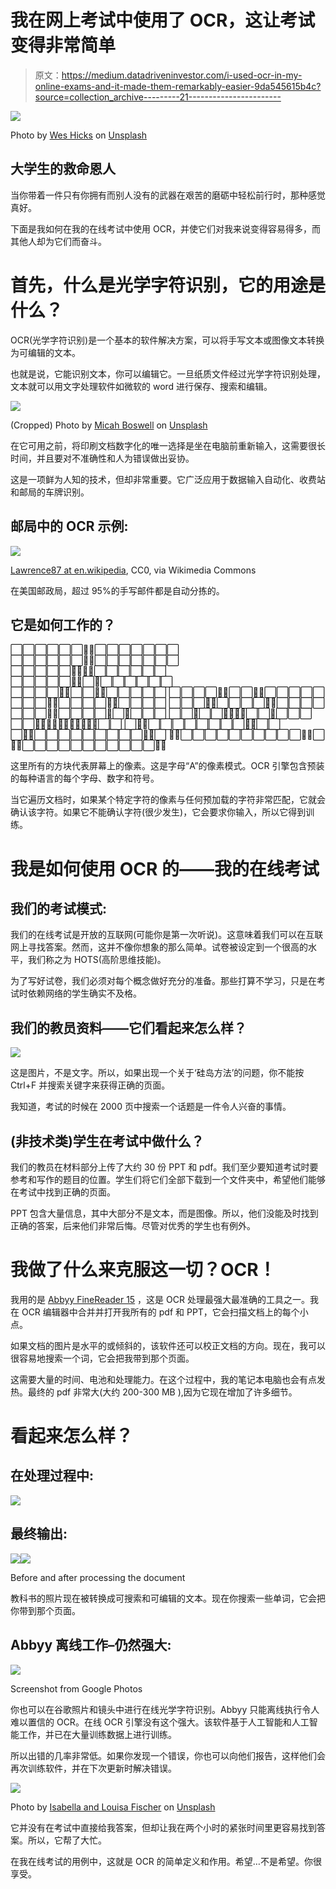 # 我在网上考试中使用了 OCR，这让考试变得非常简单

> 原文：<https://medium.datadriveninvestor.com/i-used-ocr-in-my-online-exams-and-it-made-them-remarkably-easier-9da545615b4c?source=collection_archive---------21----------------------->

![](img/b6016860239e99a45db30470d336acbd.png)

Photo by [Wes Hicks](https://unsplash.com/@sickhews?utm_source=medium&utm_medium=referral) on [Unsplash](https://unsplash.com?utm_source=medium&utm_medium=referral)

## 大学生的救命恩人

当你带着一件只有你拥有而别人没有的武器在艰苦的磨砺中轻松前行时，那种感觉真好。

下面是我如何在我的在线考试中使用 OCR，并使它们对我来说变得容易得多，而其他人却为它们而奋斗。

# 首先，什么是光学字符识别，它的用途是什么？

OCR(光学字符识别)是一个基本的软件解决方案，可以将手写文本或图像文本转换为可编辑的文本。

也就是说，它能识别文本，你可以编辑它。一旦纸质文件经过光学字符识别处理，文本就可以用文字处理软件如微软的 word 进行保存、搜索和编辑。

![](img/3adbab281d8f17b3cb65ef3965e46aa4.png)

(Cropped) Photo by [Micah Boswell](https://unsplash.com/@micahboswell?utm_source=unsplash&utm_medium=referral&utm_content=creditCopyText) on [Unsplash](https://unsplash.com/s/photos/text?utm_source=unsplash&utm_medium=referral&utm_content=creditCopyText)

在它可用之前，将印刷文档数字化的唯一选择是坐在电脑前重新输入，这需要很长时间，并且要对不准确性和人为错误做出妥协。

这是一项鲜为人知的技术，但却非常重要。它广泛应用于数据输入自动化、收费站和邮局的车牌识别。

## 邮局中的 OCR 示例:

![](img/6d31019afe81843a89a2cc4e06574b95.png)

[Lawrence87 at en.wikipedia](https://commons.wikimedia.org/wiki/File:Address_Recognition.png), CC0, via Wikimedia Commons

在美国邮政局，超过 95%的手写邮件都是自动分拣的。

## 它是如何工作的？

⬜⬜⬜⬜⬜⬜🔳🔳⬜⬜⬜⬜⬜⬜⬜
⬜⬜⬜⬜⬜⬜🔳🔳⬜⬜⬜⬜⬜⬜⬜
⬜⬜⬜⬜⬜🔳🔳🔳🔳⬜⬜⬜⬜⬜⬜
⬜⬜⬜⬜⬜🔳🔳⬜🔳⬜⬜⬜⬜⬜⬜
⬜⬜⬜⬜🔳🔳⬜⬜🔳🔳⬜⬜⬜⬜⬜
⬜⬜⬜⬜🔳🔳⬜⬜🔳🔳⬜⬜⬜⬜⬜
⬜⬜⬜🔳🔳⬜⬜⬜⬜🔳🔳⬜⬜⬜⬜
⬜⬜⬜🔳🔳⬜⬜⬜⬜🔳🔳⬜⬜⬜⬜
⬜⬜⬜🔳🔳⬜⬜⬜⬜🔳⬜🔳⬜⬜⬜
⬜⬜🔳⬜⬜🔳🔳🔳🔳⬜⬜🔳⬜⬜⬜
⬜⬜🔳🔳🔳🔳🔳🔳🔳🔳🔳🔳🔳⬜⬜
⬜🔳🔳⬜⬜⬜⬜⬜⬜⬜⬜🔳🔳⬜⬜
⬜🔳🔳⬜⬜⬜⬜⬜⬜⬜⬜⬜🔳🔳⬜
🔳🔳⬜⬜⬜⬜⬜⬜⬜⬜⬜⬜🔳🔳⬜
🔳🔳⬜⬜⬜⬜⬜⬜⬜⬜⬜⬜⬜🔳🔳

这里所有的方块代表屏幕上的像素。这是字母“A”的像素模式。OCR 引擎包含预装的每种语言的每个字母、数字和符号。

当它遍历文档时，如果某个特定字符的像素与任何预加载的字符非常匹配，它就会确认该字符。如果它不能确认字符(很少发生)，它会要求你输入，所以它得到训练。

# 我是如何使用 OCR 的——我的在线考试

## 我们的考试模式:

我们的在线考试是开放的互联网(可能你是第一次听说)。这意味着我们可以在互联网上寻找答案。然而，这并不像你想象的那么简单。试卷被设定到一个很高的水平，我们称之为 HOTS(高阶思维技能)。

为了写好试卷，我们必须对每个概念做好充分的准备。那些打算不学习，只是在考试时依赖网络的学生确实不及格。

## 我们的教员资料——它们看起来怎么样？

![](img/fd2612ed79f67d1da7446a4a36ef6a4d.png)

这是图片，不是文字。所以，如果出现一个关于‘硅岛方法’的问题，你不能按 Ctrl+F 并搜索关键字来获得正确的页面。

我知道，考试的时候在 2000 页中搜索一个话题是一件令人兴奋的事情。

## (非技术类)学生在考试中做什么？

我们的教员在材料部分上传了大约 30 份 PPT 和 pdf。我们至少要知道考试时要参考和写作的题目的位置。学生们将它们全部下载到一个文件夹中，希望他们能够在考试中找到正确的页面。

PPT 包含大量信息，其中大部分不是文本，而是图像。所以，他们没能及时找到正确的答案，后来他们非常后悔。尽管对优秀的学生也有例外。

# 我做了什么来克服这一切？OCR！

我用的是 [Abbyy FineReader 15](https://pdf.abbyy.com/) ，这是 OCR 处理最强大最准确的工具之一。我在 OCR 编辑器中合并并打开我所有的 pdf 和 PPT，它会扫描文档上的每个小点。

如果文档的图片是水平的或倾斜的，该软件还可以校正文档的方向。现在，我可以很容易地搜索一个词，它会把我带到那个页面。

这需要大量的时间、电池和处理能力。在这个过程中，我的笔记本电脑也会有点发热。最终的 pdf 非常大(大约 200-300 MB ),因为它现在增加了许多细节。

# 看起来怎么样？

## 在处理过程中:

![](img/ca0335c0f57aa14496502dbd1f58daed.png)

## 最终输出:

![](img/a5a9bb807a4f8d3b70ddfc24b6ebe535.png)![](img/426aa70b63fb63c47ff35f177792a4d1.png)

Before and after processing the document

教科书的照片现在被转换成可搜索和可编辑的文本。现在你搜索一些单词，它会把你带到那个页面。

## Abbyy 离线工作–仍然强大:

![](img/1dda6ed4cf2f781b47a55ff5609563ff.png)

Screenshot from Google Photos

你也可以在谷歌照片和镜头中进行在线光学字符识别。Abbyy 只能离线执行令人难以置信的 OCR。在线 OCR 引擎没有这个强大。该软件基于人工智能和人工智能工作，并已在大量训练数据上进行训练。

所以出错的几率非常低。如果你发现一个错误，你也可以向他们报告，这样他们会再次训练软件，并在下次更新时解决错误。

![](img/a77fabb232b61932aa48342dba659e7c.png)

Photo by [Isabella and Louisa Fischer](https://unsplash.com/@twinsfisch?utm_source=medium&utm_medium=referral) on [Unsplash](https://unsplash.com?utm_source=medium&utm_medium=referral)

它并没有在考试中直接给我答案，但却让我在两个小时的紧张时间里更容易找到答案。所以，它帮了大忙。

在我在线考试的用例中，这就是 OCR 的简单定义和作用。希望…不是希望。你很享受。